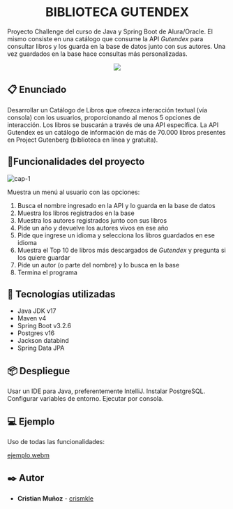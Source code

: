 <h1 align="center"> BIBLIOTECA GUTENDEX </h1>

Proyecto Challenge del curso de Java y Spring Boot de Alura/Oracle.
El mismo consiste en una catálogo que consume la API *Gutendex* para consultar libros y los guarda en la base de datos junto con sus autores.
Una vez guardados en la base hace consultas más personalizadas.

<p align="center">
<img src="https://github.com/crismkle/biblioteca-gutendex/assets/122938039/355f541a-e7ab-46cb-ba76-0ffea9825e82">
</p>

## :clipboard: Enunciado
Desarrollar un Catálogo de Libros que ofrezca interacción textual (vía consola) con los usuarios, proporcionando al menos 5 opciones de interacción. Los libros se buscarán a través de una API específica.
La API Gutendex es un catálogo de información de más de 70.000 libros presentes en Project Gutenberg (biblioteca en línea y gratuita).

## :hammer:Funcionalidades del proyecto

![cap-1](https://github.com/crismkle/biblioteca-gutendex/assets/122938039/702f1340-33a9-4fba-b008-61fdc96cf959)

Muestra un menú al usuario con las opciones:
1) Busca el nombre ingresado en la API y lo guarda en la base de datos
2) Muestra los libros registrados en la base
3) Muestra los autores registrados junto con sus libros
4) Pide un año y devuelve los autores vivos en ese año
5) Pide que ingrese un idioma y selecciona los libros guardados en ese idioma
6) Muestra el Top 10 de libros más descargados de *Gutendex* y pregunta si los quiere guardar
7) Pide un autor (o parte del nombre) y lo busca en la base
8) Termina el programa


## :toolbox: Tecnologías utilizadas
- Java JDK v17
- Maven v4
- Spring Boot v3.2.6
- Postgres v16
- Jackson databind
- Spring Data JPA

## 📦 Despliegue

Usar un IDE para Java, preferentemente IntelliJ.
Instalar PostgreSQL. Configurar variables de entorno.
Ejecutar por consola.

## 💻 Ejemplo

Uso de todas las funcionalidades:

[ejemplo.webm](https://github.com/crismkle/biblioteca-gutendex/assets/122938039/ccead216-3b85-4395-a4c5-095c5a2176d3)


## ✒️ Autor
* **Cristian Muñoz** - [crismkle](https://github.com/crismkle)
